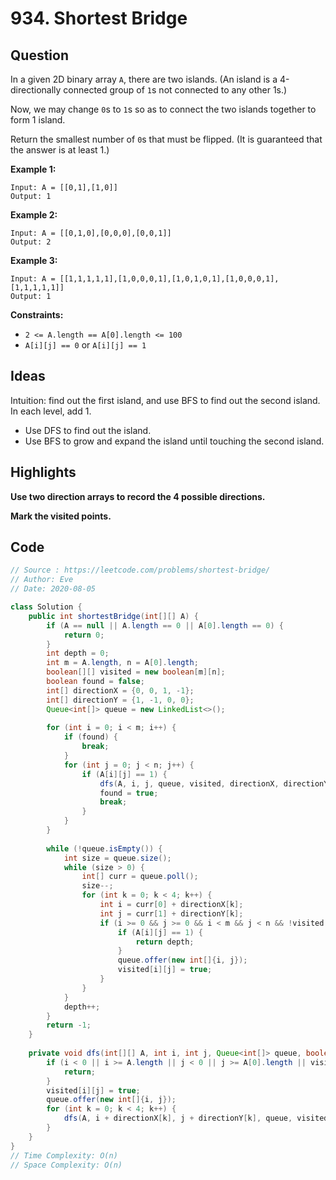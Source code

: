 # 934. Shortest Bridge

## Question

In a given 2D binary array `A`, there are two islands. (An island is a 4-directionally connected group of `1`s not connected to any other 1s.)

Now, we may change `0`s to `1`s so as to connect the two islands together to form 1 island.

Return the smallest number of `0`s that must be flipped. (It is guaranteed that the answer is at least 1.)

 

**Example 1:**

```
Input: A = [[0,1],[1,0]]
Output: 1
```

**Example 2:**

```
Input: A = [[0,1,0],[0,0,0],[0,0,1]]
Output: 2
```

**Example 3:**

```
Input: A = [[1,1,1,1,1],[1,0,0,0,1],[1,0,1,0,1],[1,0,0,0,1],[1,1,1,1,1]]
Output: 1
```

 

**Constraints:**

- `2 <= A.length == A[0].length <= 100`
- `A[i][j] == 0` or `A[i][j] == 1`

## Ideas

Intuition: find out the first island, and use BFS to find out the second island. In each level, add 1. 

* Use DFS to find out the island.
* Use BFS to grow and expand the island until touching the second island.

## Highlights

**Use two direction arrays to record the 4 possible directions.**

**Mark the visited points.**

## Code

```java
// Source : https://leetcode.com/problems/shortest-bridge/
// Author: Eve
// Date: 2020-08-05

class Solution {
    public int shortestBridge(int[][] A) {
        if (A == null || A.length == 0 || A[0].length == 0) {
            return 0;
        }
        int depth = 0;
        int m = A.length, n = A[0].length;
        boolean[][] visited = new boolean[m][n];
        boolean found = false;
        int[] directionX = {0, 0, 1, -1};
        int[] directionY = {1, -1, 0, 0};
        Queue<int[]> queue = new LinkedList<>();
        
        for (int i = 0; i < m; i++) {
            if (found) {
                break;
            }
            for (int j = 0; j < n; j++) {
                if (A[i][j] == 1) {
                    dfs(A, i, j, queue, visited, directionX, directionY);
                    found = true;
                    break;
                }
            }
        }
        
        while (!queue.isEmpty()) {
            int size = queue.size();
            while (size > 0) {
                int[] curr = queue.poll();
                size--;
                for (int k = 0; k < 4; k++) {
                    int i = curr[0] + directionX[k];
                    int j = curr[1] + directionY[k];
                    if (i >= 0 && j >= 0 && i < m && j < n && !visited[i][j]) {
                        if (A[i][j] == 1) {
                            return depth;
                        } 
                        queue.offer(new int[]{i, j});
                        visited[i][j] = true;
                    }
                }
            }
            depth++;
        }
        return -1;
    }
    
    private void dfs(int[][] A, int i, int j, Queue<int[]> queue, boolean visited[][], int[] directionX, int[] directionY) {
        if (i < 0 || i >= A.length || j < 0 || j >= A[0].length || visited[i][j] || A[i][j] == 0) {
            return;
        }
        visited[i][j] = true;
        queue.offer(new int[]{i, j});
        for (int k = 0; k < 4; k++) {
            dfs(A, i + directionX[k], j + directionY[k], queue, visited, directionX, directionY);
        }
    }
}
// Time Complexity: O(n)
// Space Complexity: O(n)
```

